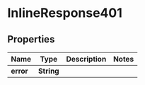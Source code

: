 
# InlineResponse401

## Properties
Name | Type | Description | Notes
------------ | ------------- | ------------- | -------------
**error** | **String** |  |



